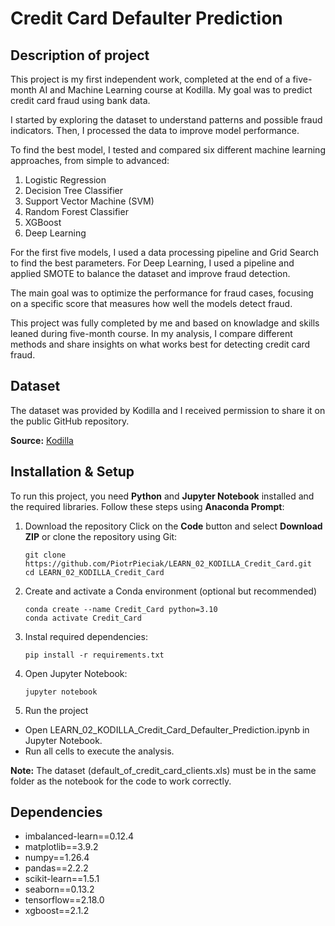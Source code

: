 # Credit Card Defaulter Prediction
## Description of project
This project is my first independent work, completed at the end of a five-month AI and Machine Learning course at Kodilla. My goal was to predict credit card fraud using bank data.

I started by exploring the dataset to understand patterns and possible fraud indicators. Then, I processed the data to improve model performance.

To find the best model, I tested and compared six different machine learning approaches, from simple to advanced:

1. Logistic Regression
2. Decision Tree Classifier
3. Support Vector Machine (SVM)
4. Random Forest Classifier
5. XGBoost
6. Deep Learning

For the first five models, I used a data processing pipeline and Grid Search to find the best parameters. For Deep Learning, I used a pipeline and applied SMOTE to balance the dataset and improve fraud detection.

The main goal was to optimize the performance for fraud cases, focusing on a specific score that measures how well the models detect fraud.

This project was fully completed by me and based on knowladge and skills leaned during five-month course. In my analysis, I compare different methods and share insights on what works best for detecting credit card fraud.

## Dataset 
The dataset was provided by Kodilla and I received permission to share it on the public GitHub repository.

**Source:** [Kodilla](https://kodilla.com/)
## Installation & Setup
To run this project, you need **Python** and **Jupyter Notebook** installed and the required libraries. Follow these steps using **Anaconda Prompt**:

1. Download the repository
Click on the **Code** button and select **Download ZIP** or clone the repository using Git:	
 	```
	git clone https://github.com/PiotrPieciak/LEARN_02_KODILLA_Credit_Card.git
	cd LEARN_02_KODILLA_Credit_Card
 	```
  
3. Create and activate a Conda environment (optional but recommended)
	```
	conda create --name Credit_Card python=3.10
	conda activate Credit_Card
	```
 
4. Instal required dependencies:
	```
	pip install -r requirements.txt
 	```
 
5. Open Jupyter Notebook:
	```
 	jupyter notebook
  	```
 
6. Run the project
* Open LEARN_02_KODILLA_Credit_Card_Defaulter_Prediction.ipynb in Jupyter Notebook.
* Run all cells to execute the analysis.

**Note:**  The dataset (default_of_credit_card_clients.xls) must be in the same folder as the notebook for the code to work correctly.

## Dependencies
* imbalanced-learn==0.12.4
* matplotlib==3.9.2
* numpy==1.26.4
* pandas==2.2.2
* scikit-learn==1.5.1
* seaborn==0.13.2
* tensorflow==2.18.0
* xgboost==2.1.2
